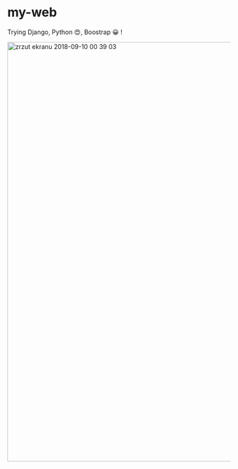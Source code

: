 # my-web
Trying Django, Python :heart_eyes:, Boostrap :grinning: !

<img width="946" alt="zrzut ekranu 2018-09-10 00 39 03" src="https://user-images.githubusercontent.com/38349049/45269727-b74df600-b460-11e8-88cd-04a9b125f4a8.png">
